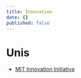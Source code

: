 ```yaml
---
title: Innovation
date: {}
published: false
---
```


# Unis

* [MIT Innovation Initiative](https://innovation.mit.edu/)
